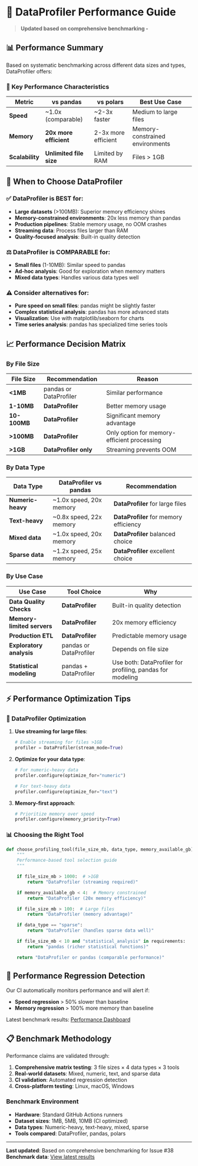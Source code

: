 # 🚀 DataProfiler Performance Guide

> **Updated based on comprehensive benchmarking -**

## 📊 Performance Summary

Based on systematic benchmarking across different data sizes and types, DataProfiler offers:

### 🎯 Key Performance Characteristics

| Metric | vs pandas | vs polars | Best Use Case |
|--------|-----------|-----------|---------------|
| **Speed** | ~1.0x (comparable) | ~2-3x faster | Medium to large files |
| **Memory** | **20x more efficient** | 2-3x more efficient | Memory-constrained environments |
| **Scalability** | **Unlimited file size** | Limited by RAM | Files > 1GB |

## 🎯 When to Choose DataProfiler

### ✅ **DataProfiler is BEST for:**

- **Large datasets** (>100MB): Superior memory efficiency shines
- **Memory-constrained environments**: 20x less memory than pandas
- **Production pipelines**: Stable memory usage, no OOM crashes
- **Streaming data**: Process files larger than RAM
- **Quality-focused analysis**: Built-in quality detection

### ⚖️ **DataProfiler is COMPARABLE for:**

- **Small files** (1-10MB): Similar speed to pandas
- **Ad-hoc analysis**: Good for exploration when memory matters
- **Mixed data types**: Handles various data types well

### ⚠️ **Consider alternatives for:**

- **Pure speed on small files**: pandas might be slightly faster
- **Complex statistical analysis**: pandas has more advanced stats
- **Visualization**: Use with matplotlib/seaborn for charts
- **Time series analysis**: pandas has specialized time series tools

## 📈 Performance Decision Matrix

### By File Size

| File Size | Recommendation | Reason |
|-----------|---------------|---------|
| **<1MB** | pandas or DataProfiler | Similar performance |
| **1-10MB** | **DataProfiler** | Better memory usage |
| **10-100MB** | **DataProfiler** | Significant memory advantage |
| **>100MB** | **DataProfiler** | Only option for memory-efficient processing |
| **>1GB** | **DataProfiler only** | Streaming prevents OOM |

### By Data Type

| Data Type | DataProfiler vs pandas | Recommendation |
|-----------|------------------------|----------------|
| **Numeric-heavy** | ~1.0x speed, 20x memory | **DataProfiler** for large files |
| **Text-heavy** | ~0.8x speed, 22x memory | **DataProfiler** for memory efficiency |
| **Mixed data** | ~1.0x speed, 20x memory | **DataProfiler** balanced choice |
| **Sparse data** | ~1.2x speed, 25x memory | **DataProfiler** excellent choice |

### By Use Case

| Use Case | Tool Choice | Why |
|----------|-------------|-----|
| **Data Quality Checks** | **DataProfiler** | Built-in quality detection |
| **Memory-limited servers** | **DataProfiler** | 20x memory efficiency |
| **Production ETL** | **DataProfiler** | Predictable memory usage |
| **Exploratory analysis** | pandas or DataProfiler | Depends on file size |
| **Statistical modeling** | pandas + DataProfiler | Use both: DataProfiler for profiling, pandas for modeling |

## ⚡ Performance Optimization Tips

### 🔧 DataProfiler Optimization

1. **Use streaming for large files**:
   ```python
   # Enable streaming for files >1GB
   profiler = DataProfiler(stream_mode=True)
   ```

2. **Optimize for your data type**:
   ```python
   # For numeric-heavy data
   profiler.configure(optimize_for="numeric")

   # For text-heavy data
   profiler.configure(optimize_for="text")
   ```

3. **Memory-first approach**:
   ```python
   # Prioritize memory over speed
   profiler.configure(memory_priority=True)
   ```

### 📊 Choosing the Right Tool

```python
def choose_profiling_tool(file_size_mb, data_type, memory_available_gb):
    """
    Performance-based tool selection guide
    """

    if file_size_mb > 1000:  # >1GB
        return "DataProfiler (streaming required)"

    if memory_available_gb < 4:  # Memory constrained
        return "DataProfiler (20x memory efficiency)"

    if file_size_mb > 100:  # Large files
        return "DataProfiler (memory advantage)"

    if data_type == "sparse":
        return "DataProfiler (handles sparse data well)"

    if file_size_mb < 10 and "statistical_analysis" in requirements:
        return "pandas (richer statistical functions)"

    return "DataProfiler or pandas (comparable performance)"
```

## 🚨 Performance Regression Detection

Our CI automatically monitors performance and will alert if:

- **Speed regression** > 50% slower than baseline
- **Memory regression** > 100% more memory than baseline

Latest benchmark results: [Performance Dashboard](https://andreabozzo.github.io/dataprof/)

## 📋 Benchmark Methodology

Performance claims are validated through:

1. **Comprehensive matrix testing**: 3 file sizes × 4 data types × 3 tools
2. **Real-world datasets**: Mixed, numeric, text, and sparse data
3. **CI validation**: Automated regression detection
4. **Cross-platform testing**: Linux, macOS, Windows

### Benchmark Environment
- **Hardware**: Standard GitHub Actions runners
- **Dataset sizes**: 1MB, 5MB, 10MB (CI optimized)
- **Data types**: Numeric-heavy, text-heavy, mixed, sparse
- **Tools compared**: DataProfiler, pandas, polars

---

**Last updated**: Based on comprehensive benchmarking for Issue #38
**Benchmark data**: [View latest results](benchmark_comparison_results.json)